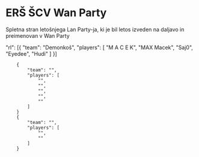 # ERŠ ŠCV Wan Party
Spletna stran letošnjega Lan Party-ja, ki je bil letos izveden na daljavo in preimenovan v Wan Party

"rl": [{
            "team": "Demonkoš",
            "players": [
                "M A C E K",
                "MAX Macek",
                "Saj0",
                "Eyedee",
                "Hudi"
            ]
        }]

        {
            "team": "",
            "players": [
                "",
                "",
                "",
                "",
                ""
            ]
        }
        {
            "team": "",
            "players": [
                "",
                ""
            ]
        }

